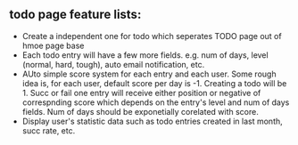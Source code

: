 ## todo page feature lists:
- Create a independent one for todo which seperates TODO page out of hmoe page base 
- Each todo entry will have a few more fields. e.g. num of days, level (normal, hard, tough), auto email notification, etc.
- AUto simple score system for each entry and each user. Some rough idea is, for each user, default score per day is -1. 
Creating a todo will be 1. Succ or fail one entry will receive either position or negative of correspnding score which depends on the 
entry's level and num of days fields. Num of days should be exponetially corelated with score.
- Display user's statistic data such as todo entries created in last month, succ rate, etc.
